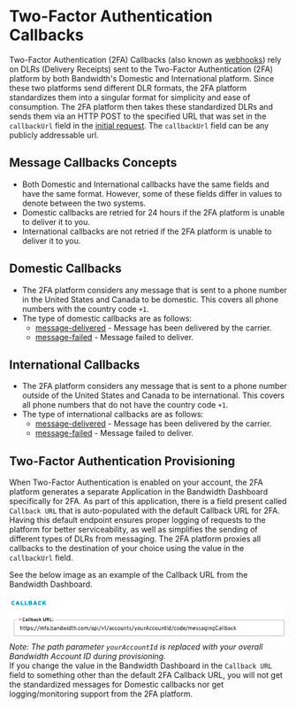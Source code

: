 # Two-Factor Authentication Callbacks
Two-Factor Authentication (2FA) Callbacks (also known as [webhooks](https://webhooks.pbworks.com/w/page/13385124/FrontPage)) rely on DLRs (Delivery Receipts) sent to the Two-Factor Authentication (2FA) platform by both Bandwidth's Domestic and International platform. Since these two platforms send different DLR formats, the 2FA platform standardizes them into a singular format for simplicity and ease of consumption. The 2FA platform then takes these standardized DLRs and sends them via an HTTP POST to the specified URL that was set in the `callbackUrl` field in the [initial request](../methods/code/messaging.md). The `callbackUrl` field can be any publicly addressable url.

## Message Callbacks Concepts
- Both Domestic and International callbacks have the same fields and have the same format. However, some of these fields differ in values to denote between the two systems.
- Domestic callbacks are retried for 24 hours if the 2FA platform is unable to deliver it to you.
- International callbacks are not retried if the 2FA platform is unable to deliver it to you.

## Domestic Callbacks
- The 2FA platform considers any message that is sent to a phone number in the United States and Canada to be domestic. This covers all phone numbers with the country code `+1`.
- The type of domestic callbacks are as follows:
  - [message-delivered](./domesticCallbacks/messageDelivered.md) - Message has been delivered by the carrier.
  - [message-failed](./domesticCallbacks/messageFailed.md) - Message failed to deliver.

## International Callbacks
- The 2FA platform considers any message that is sent to a phone number outside of the United States and Canada to be international. This covers all phone numbers that do not have the country code `+1`.
- The type of international callbacks are as follows:
  - [message-delivered](./internationalCallbacks/messageDelivered.md) - Message has been delivered by the carrier.
  - [message-failed](./internationalCallbacks/messageFailed.md) - Message failed to deliver.

## Two-Factor Authentication Provisioning
When Two-Factor Authentication is enabled on your account, the 2FA platform generates a separate Application in the Bandwidth Dashboard specifically for 2FA. As part of this application, there is a field present called `Callback URL` that is auto-populated with the default Callback URL for 2FA. Having this default endpoint ensures proper logging of requests to the platform for better serviceability, as well as simplifies the sending of different types of DLRs from messaging. The 2FA platform proxies all callbacks to the destination of your choice using the value in the `callbackUrl` field.

See the below image as an example of the Callback URL from the Bandwidth Dashboard.<br>
<br>
![Callback URL example image](../../images/mfa-callbackUrlExample.png)
<br>
*Note: The path parameter `yourAccountId` is replaced with your overall Bandwidth Account ID during provisioning.*
<br>
If you change the value in the Bandwidth Dashboard in the `Callback URL` field to something other than the default 2FA Callback URL, you will not get the standardized messages for Domestic callbacks nor get logging/monitoring support from the 2FA platform.
